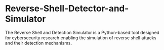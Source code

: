 # Reverse-Shell-Detector-and-Simulator
The Reverse Shell and Detection Simulator is a Python-based tool designed for cybersecurity research enabling the simulation of reverse shell attacks and their detection mechanisms. 
